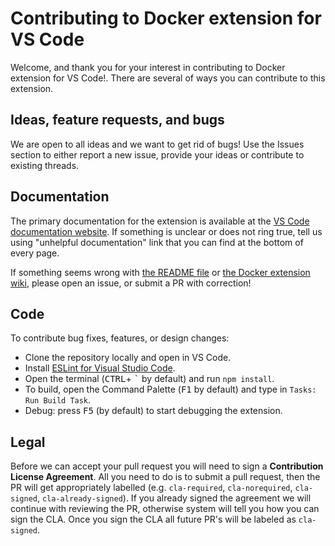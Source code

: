 # Contributing to Docker extension for VS Code

Welcome, and thank you for your interest in contributing to Docker extension for
VS Code!. There are several of ways you can contribute to this extension.

## Ideas, feature requests, and bugs

We are open to all ideas and we want to get rid of bugs! Use the Issues section
to either report a new issue, provide your ideas or contribute to existing
threads.

## Documentation

The primary documentation for the extension is available at the
[VS Code documentation website](https://code.visualstudio.com/docs/containers/overview).
If something is unclear or does not ring true, tell us using "unhelpful
documentation" link that you can find at the bottom of every page.

If something seems wrong with [the README file](README.md) or
[the Docker extension wiki](https://github.com/microsoft/vscode-docker/wiki),
please open an issue, or submit a PR with correction!

## Code

To contribute bug fixes, features, or design changes:

-   Clone the repository locally and open in VS Code.
-   Install
    [ESLint for Visual Studio Code](https://marketplace.visualstudio.com/items?itemName=dbaeumer.vscode-eslint).
-   Open the terminal (<kbd>CTRL</kbd>+ <kbd>\`</kbd> by default) and run
    `npm install`.
-   To build, open the Command Palette (<kbd>F1</kbd> by default) and type in
    `Tasks: Run Build Task`.
-   Debug: press <kbd>F5</kbd> (by default) to start debugging the extension.

## Legal

Before we can accept your pull request you will need to sign a **Contribution
License Agreement**. All you need to do is to submit a pull request, then the PR
will get appropriately labelled (e.g. `cla-required`, `cla-norequired`,
`cla-signed`, `cla-already-signed`). If you already signed the agreement we will
continue with reviewing the PR, otherwise system will tell you how you can sign
the CLA. Once you sign the CLA all future PR's will be labeled as `cla-signed`.
